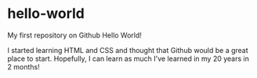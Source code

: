 # hello-world
My first repository on Github
Hello World!

I started learning HTML and CSS and thought that Github would be a great place to start. Hopefully, I can learn as much I've learned in my 20 years in 2 months!
